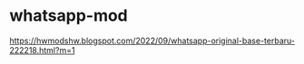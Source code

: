 # whatsapp-mod

https://hwmodshw.blogspot.com/2022/09/whatsapp-original-base-terbaru-222218.html?m=1
